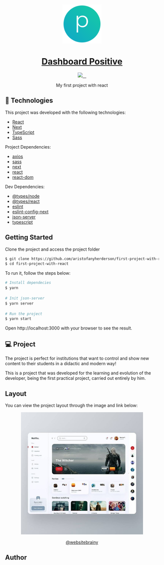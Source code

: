 <p id="title" align="center">
  <a href="#title">
    <img src="./public/favicon.png" height="128">
    <h1 align="center">Dashboard Positive</h1>
  </a>
</p>

<!-- color: 007ec6, 97ca00, 8a2be2 -->
<p align="center">
  <a aria-label="Positive logo" href="https://github.com/aristofanyherderson/">
    <img src="https://img.shields.io/badge/MADE%20BY%20Aristofany-000000.svg?style=for-the-badge&labelColor=000&logo=starship&logoColor=fff&logoWidth=20">
  </a>
  <a aria-label="Project version" href="https://github.com/aristofanyherderson/first-project-with-react/blob/main/package.json">
    <img alt="" src="https://img.shields.io/github/package-json/v/aristofanyherderson/first-project-with-react?color=000&style=for-the-badge&labelColor=000000">
  </a>
  <a aria-label="License" href="https://github.com/vercel/next.js/blob/canary/license.md">
    <img alt="" src="https://img.shields.io/github/license/aristofanyherderson/first-project-with-react?color=000&style=for-the-badge&labelColor=000000">
  </a>
  <a aria-label="Join me on Linkedin" href="https://github.com/vercel/next.js/discussions">
    <img alt="" src="https://img.shields.io/badge/Join%20me-000000.svg?style=for-the-badge&color=000&logo=linkedIn&labelColor=000000&logoColor=fff&logoWidth=20">
  </a>
</p>

<p align="center">My first project with react</p>

## 🧪 Technologies

This project was developed with the following technologies:

- [React](https://reactjs.org)
- [Next](https://nextjs.org/)
- [TypeScript](https://www.typescriptlang.org/)
- [Sass](https://sass-lang.com/)

Project Dependencies:

- [axios](https://www.npmjs.com/package/axios)
- [sass](https://www.npmjs.com/package/sass)
- [next](https://www.npmjs.com/package/next)
- [react](https://www.npmjs.com/package/react)
- [react-dom](https://www.npmjs.com/package/react-dom)

Dev Dependencies:

- [@types/node](https://www.npmjs.com/package/@types/node)
- [@types/react](https://www.npmjs.com/package/@types/node)
- [eslint](https://www.npmjs.com/package/eslint)
- [eslint-config-next](https://www.npmjs.com/package/eslint-config-next)
- [json-server](https://www.npmjs.com/package/json-server)
- [typescript](https://www.npmjs.com/package/typescript)

## Getting Started

Clone the project and access the project folder

```bash
$ git clone https://github.com/aristofanyherderson/first-project-with-react
$ cd first-project-with-react
```

To run it, follow the steps below:
```bash
# Install dependecies
$ yarn

# Init json-server
$ yarn server

# Run the project
$ yarn start
```

Open http://localhost:3000 with your browser to see the result.

## 💻 Project

The project is perfect for institutions that want to control and show new content to their students in a didactic and modern way! 

This is a project that was developed for the learning and evolution of the developer, being the first practical project, carried out entirely by him.


## Layout

You can view the project layout through the image and link below:

<p id="title" align="center">
  <a href="https://www.instagram.com/p/CN9kGFgA-tO/">
    <img src="./public/examples/example01.jpg" height="400">
    <p align="center">@websitebrainy</p>
  </a>
</p>

## Author
